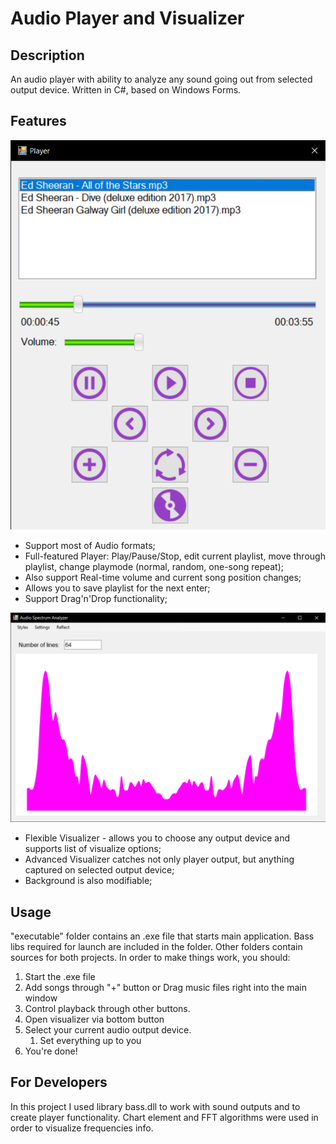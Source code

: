 # Audio Player and Visualizer

## Description

An audio player with ability to analyze any sound going out from selected output device. Written in C#, based on Windows Forms.



## Features

![Player](https://raw.githubusercontent.com/Artesius/Audio_Player_Visualizer/master/pics/MainPlayer.png?raw=true)

- Support most of Audio formats;
- Full-featured Player: Play/Pause/Stop, edit current playlist, move through playlist, change playmode (normal, random, one-song repeat);
- Also support Real-time volume and current song position changes;
- Allows you to save playlist for the next enter;
- Support Drag'n'Drop functionality;

![Visualizer](https://raw.githubusercontent.com/Artesius/Audio_Player_Visualizer/master/pics/MainAnalyzer.png?raw=true)

- Flexible Visualizer - allows you to choose any output device and supports list of visualize options;
- Advanced Visualizer catches not only player output, but anything captured on selected output device;
- Background is also modifiable;



## Usage

"executable" folder contains an .exe file that starts main application. Bass libs required for launch are included in the folder.
Other folders contain sources for both projects.
In order to make things work, you should:
1. Start the .exe file
2. Add songs through "+" button or Drag music files right into the main window
3. Control playback through other buttons.
4. Open visualizer via bottom button
5. Select your current audio output device.
    1. Set everything up to you
6. You're done!



## For Developers

In this project I used library bass.dll to work with sound outputs and to create player functionality.
Chart element and FFT algorithms were used in order to visualize frequencies info.